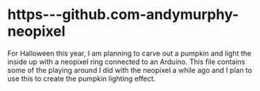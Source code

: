 # https---github.com-andymurphy-neopixel

For Halloween this year, I am planning to carve out a pumpkin and light the inside up with a neopixel ring connected to an Arduino.
This file contains some of the playing around I did with the neopixel a while ago and I plan to use this to create the pumpkin lighting effect.
